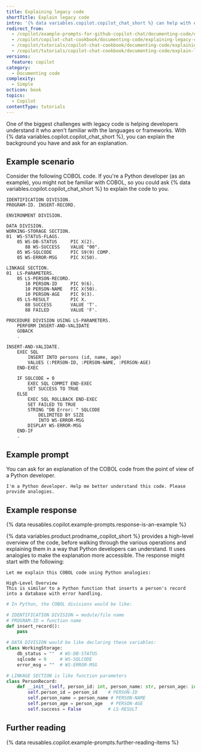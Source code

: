 ```yaml
---
title: Explaining legacy code
shortTitle: Explain legacy code
intro: '{% data variables.copilot.copilot_chat_short %} can help with explaining unfamiliar code.'
redirect_from:
  - /copilot/example-prompts-for-github-copilot-chat/documenting-code/explaining-legacy-code
  - /copilot/copilot-chat-cookbook/documenting-code/explaining-legacy-code
  - /copilot/tutorials/copilot-chat-cookbook/documenting-code/explaining-legacy-code
  - /copilot/tutorials/copilot-chat-cookbook/documenting-code/explain-legacy-code
versions:
  feature: copilot
category:
  - Documenting code
complexity:
  - Simple
octicon: book
topics:
  - Copilot
contentType: tutorials
---
```


One of the biggest challenges with legacy code is helping developers understand it who aren't familiar with the languages or frameworks. With {% data variables.copilot.copilot_chat_short %}, you can explain the background you have and ask for an explanation.

## Example scenario

Consider the following COBOL code. If you're a Python developer (as an example), you might not be familiar with COBOL, so you could ask {% data variables.copilot.copilot_chat_short %} to explain the code to you.

```text id=cobol-insert-record
IDENTIFICATION DIVISION.
PROGRAM-ID. INSERT-RECORD.

ENVIRONMENT DIVISION.

DATA DIVISION.
WORKING-STORAGE SECTION.
01  WS-STATUS-FLAGS.
    05 WS-DB-STATUS     PIC X(2).
       88 WS-SUCCESS    VALUE "00".
    05 WS-SQLCODE       PIC S9(9) COMP.
    05 WS-ERROR-MSG     PIC X(50).

LINKAGE SECTION.
01  LS-PARAMETERS.
    05 LS-PERSON-RECORD.
       10 PERSON-ID     PIC 9(6).
       10 PERSON-NAME   PIC X(50).
       10 PERSON-AGE    PIC 9(3).
    05 LS-RESULT        PIC X.
       88 SUCCESS       VALUE 'T'.
       88 FAILED        VALUE 'F'.

PROCEDURE DIVISION USING LS-PARAMETERS.
    PERFORM INSERT-AND-VALIDATE
    GOBACK
    .

INSERT-AND-VALIDATE.
    EXEC SQL
        INSERT INTO persons (id, name, age)
        VALUES (:PERSON-ID, :PERSON-NAME, :PERSON-AGE)
    END-EXEC

    IF SQLCODE = 0
        EXEC SQL COMMIT END-EXEC
        SET SUCCESS TO TRUE
    ELSE
        EXEC SQL ROLLBACK END-EXEC
        SET FAILED TO TRUE
        STRING "DB Error: " SQLCODE
            DELIMITED BY SIZE
            INTO WS-ERROR-MSG
        DISPLAY WS-ERROR-MSG
    END-IF
    .
```

## Example prompt

You can ask for an explanation of the COBOL code from the point of view of a Python developer.

```copilot copy prompt ref=cobol-insert-record
I'm a Python developer. Help me better understand this code. Please provide analogies.
```

## Example response

{% data reusables.copilot.example-prompts.response-is-an-example %}

{% data variables.product.prodname_copilot_short %} provides a high-level overview of the code, before walking through the various operations and explaining them in a way that Python developers can understand. It uses analogies to make the explanation more accessible. The response might start with the following:

```text
Let me explain this COBOL code using Python analogies:

High-Level Overview
This is similar to a Python function that inserts a person's record into a database with error handling.
```

```python
# In Python, the COBOL divisions would be like:

# IDENTIFICATION DIVISION = module/file name
# PROGRAM-ID = function name
def insert_record():
    pass

# DATA DIVISION would be like declaring these variables:
class WorkingStorage:
    db_status = ""  # WS-DB-STATUS
    sqlcode = 0     # WS-SQLCODE
    error_msg = ""  # WS-ERROR-MSG

# LINKAGE SECTION is like function parameters
class PersonRecord:
    def __init__(self, person_id: int, person_name: str, person_age: int):
        self.person_id = person_id    # PERSON-ID
        self.person_name = person_name # PERSON-NAME
        self.person_age = person_age   # PERSON-AGE
        self.success = False          # LS-RESULT
```

## Further reading

{% data reusables.copilot.example-prompts.further-reading-items %}
